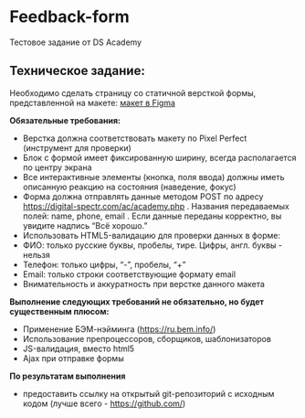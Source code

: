 # Feedback-form
 Тестовое задание от DS Academy
 
## Техническое задание:
 Необходимо сделать страницу со статичной версткой формы, представленной на макете: [макет в Figma](https://www.figma.com/file/fgmrVXMjoofNw7eT5fUvvG/DS-Academy---frontend?node-id=0%3A1) 

**Обязательные требования:**
 - Верстка должна соответствовать макету по Pixel Perfect (инструмент для проверки)
 - Блок с формой имеет фиксированную ширину, всегда располагается по центру экрана
 - Все интерактивные элементы (кнопка, поля ввода) должны иметь описанную реакцию на состояния (наведение, фокус)
 - Форма должна отправлять данные методом POST по адресу https://digital-spectr.com/ac/academy.php . Названия передаваемых полей: name, phone, email . Если данные переданы корректно, вы увидите надпись “Всё хорошо.”
 - Использовать HTML5-валидацию для проверки данных в форме:
 - ФИО: только русские буквы, пробелы, тире. Цифры, англ. буквы - нельзя
 - Телефон: только цифры, “-”, пробелы, “+”
 - Email: только строки соответствующие формату email
 - Внимательность и аккуратность при верстке данного макета


**Выполнение следующих требований не обязательно, но будет существенным плюсом:**
- Применение БЭМ-нэйминга (https://ru.bem.info/)
- Использование препроцессоров, сборщиков, шаблонизаторов
- JS-валидация, вместо html5
- Ajax при отправке формы


**По результатам выполнения**
- предоставить ссылку на открытый git-репозиторий с исходным кодом (лучше всего - https://github.com/)


